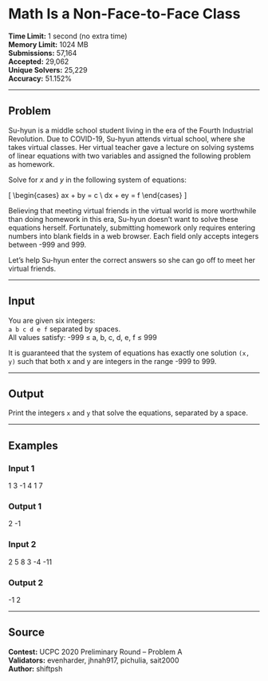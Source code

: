 # Math Is a Non-Face-to-Face Class

**Time Limit:** 1 second (no extra time)  
**Memory Limit:** 1024 MB  
**Submissions:** 57,164  
**Accepted:** 29,062  
**Unique Solvers:** 25,229  
**Accuracy:** 51.152%

---

## Problem

Su-hyun is a middle school student living in the era of the Fourth Industrial Revolution. Due to COVID-19, Su-hyun attends virtual school, where she takes virtual classes. Her virtual teacher gave a lecture on solving systems of linear equations with two variables and assigned the following problem as homework.

Solve for $x$ and $y$ in the following system of equations:

\[
\begin{cases}
ax + by = c \\
dx + ey = f
\end{cases}
\]

Believing that meeting virtual friends in the virtual world is more worthwhile than doing homework in this era, Su-hyun doesn’t want to solve these equations herself. Fortunately, submitting homework only requires entering numbers into blank fields in a web browser. Each field only accepts integers between -999 and 999.

Let’s help Su-hyun enter the correct answers so she can go off to meet her virtual friends.

---

## Input

You are given six integers:  
`a b c d e f` separated by spaces.  
All values satisfy: -999 ≤ a, b, c, d, e, f ≤ 999

It is guaranteed that the system of equations has exactly one solution `(x, y)` such that both x and y are integers in the range -999 to 999.

---

## Output

Print the integers `x` and `y` that solve the equations, separated by a space.

---

## Examples

### Input 1
1 3 -1 4 1 7

### Output 1
2 -1

### Input 2
2 5 8 3 -4 -11

### Output 2
-1 2

---

## Source

**Contest:** UCPC 2020 Preliminary Round – Problem A  
**Validators:** evenharder, jhnah917, pichulia, sait2000  
**Author:** shiftpsh